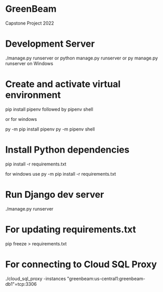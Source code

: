 # GreenBeam
Capstone Project 2022

# Development Server
./manage.py runserver
or
python manage.py runserver
or 
py manage.py runserver on Windows

# Create and activate virtual environment
pip install pipenv
followed by pipenv shell

or for windows 

py -m pip install pipenv
py -m pipenv shell

# Install Python dependencies
pip install -r requirements.txt

for windows 
use py -m pip install -r requirements.txt

# Run Django dev server
./manage.py runserver

# For updating requirements.txt
 pip freeze > requirements.txt

# For connecting to Cloud SQL Proxy
./cloud_sql_proxy -instances "greenbeam:us-central1:greenbeam-db1"=tcp:3306

